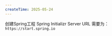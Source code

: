 ```yaml
---
createTime: 2025-05-24
---
```

创建Spring工程 Spring Initializr Server URL 需要为：`https://start.spring.io`  

